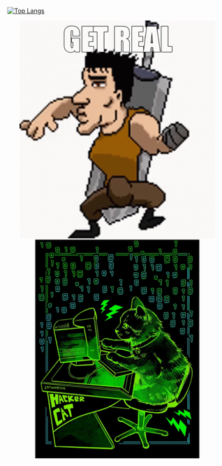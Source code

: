 [![Top Langs](https://github-readme-stats.vercel.app/api/top-langs/?username=AlanAcosta460&langs_count=9&layout=compact&theme=transparent&align=center)](https://github.com/anuraghazra/github-readme-stats)
<p align="center">
  <img src="get-real.gif" alt="animated" />
  <img src="hackerCat.jpg" alt="image" height="500"/>
</p>
